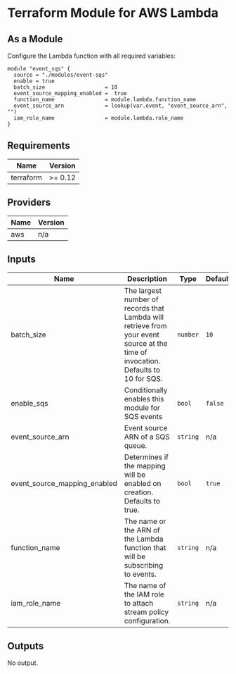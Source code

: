 # Terraform Module for AWS Lambda

## As a Module

Configure the Lambda function with all required variables:

```hcl
module "event_sqs" {
  source = "./modules/event-sqs"
  enable = true
  batch_size                   = 10
  event_source_mapping_enabled =  true
  function_name                = module.lambda.function_name
  event_source_arn             = lookup(var.event, "event_source_arn", "")
  iam_role_name                = module.lambda.role_name
}

```

<!-- BEGINNING OF PRE-COMMIT-TERRAFORM DOCS HOOK -->
## Requirements

| Name | Version |
|------|---------|
| terraform | >= 0.12 |

## Providers

| Name | Version |
|------|---------|
| aws | n/a |

## Inputs

| Name | Description | Type | Default | Required |
|------|-------------|------|---------|:--------:|
| batch\_size | The largest number of records that Lambda will retrieve from your event source at the time of invocation. Defaults to 10 for SQS. | `number` | `10` | no |
| enable\_sqs | Conditionally enables this module for SQS events | `bool` | `false` | no |
| event\_source\_arn | Event source ARN of a SQS queue. | `string` | n/a | yes |
| event\_source\_mapping\_enabled | Determines if the mapping will be enabled on creation. Defaults to true. | `bool` | `true` | no |
| function\_name | The name or the ARN of the Lambda function that will be subscribing to events. | `string` | n/a | yes |
| iam\_role\_name | The name of the IAM role to attach stream policy configuration. | `string` | n/a | yes |

## Outputs

No output.

<!-- END OF PRE-COMMIT-TERRAFORM DOCS HOOK -->